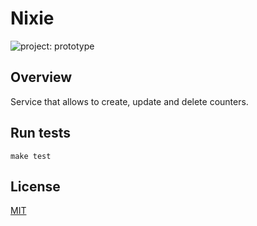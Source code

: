 # Nixie

![project: prototype](https://img.shields.io/badge/project-prototype-orange.svg)

## Overview

Service that allows to create, update and delete counters.

## Run tests
`make test`

## License

[MIT](https://github.com/eiri/nixie/blob/master/LICENSE "MIT License")
